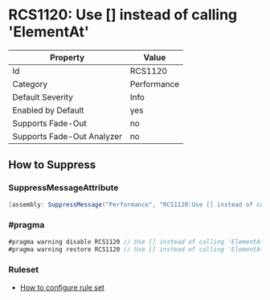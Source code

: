 # RCS1120: Use \[\] instead of calling 'ElementAt'

Property | Value
--- | --- 
Id | RCS1120
Category | Performance
Default Severity | Info
Enabled by Default | yes
Supports Fade-Out | no
Supports Fade-Out Analyzer | no

## How to Suppress

### SuppressMessageAttribute

```csharp
[assembly: SuppressMessage("Performance", "RCS1120:Use [] instead of calling 'ElementAt'.", Justification = "<Pending>")]
```

### \#pragma

```csharp
#pragma warning disable RCS1120 // Use [] instead of calling 'ElementAt'.
#pragma warning restore RCS1120 // Use [] instead of calling 'ElementAt'.
```

### Ruleset

* [How to configure rule set](../HowToConfigureAnalyzers.md)

